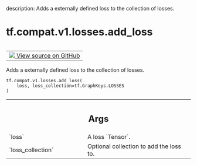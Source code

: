 description: Adds a externally defined loss to the collection of losses.

<div itemscope itemtype="http://developers.google.com/ReferenceObject">
<meta itemprop="name" content="tf.compat.v1.losses.add_loss" />
<meta itemprop="path" content="Stable" />
</div>

# tf.compat.v1.losses.add_loss

<!-- Insert buttons and diff -->

<table class="tfo-notebook-buttons tfo-api nocontent" align="left">
<td>
  <a target="_blank" href="https://github.com/tensorflow/tensorflow/blob/r2.2/tensorflow/python/ops/losses/util.py#L178-L190">
    <img src="https://www.tensorflow.org/images/GitHub-Mark-32px.png" />
    View source on GitHub
  </a>
</td>
</table>



Adds a externally defined loss to the collection of losses.

<pre class="devsite-click-to-copy prettyprint lang-py tfo-signature-link">
<code>tf.compat.v1.losses.add_loss(
    loss, loss_collection=tf.GraphKeys.LOSSES
)
</code></pre>



<!-- Placeholder for "Used in" -->


<!-- Tabular view -->
 <table class="responsive fixed orange">
<colgroup><col width="214px"><col></colgroup>
<tr><th colspan="2"><h2 class="add-link">Args</h2></th></tr>

<tr>
<td>
`loss`
</td>
<td>
A loss `Tensor`.
</td>
</tr><tr>
<td>
`loss_collection`
</td>
<td>
Optional collection to add the loss to.
</td>
</tr>
</table>

